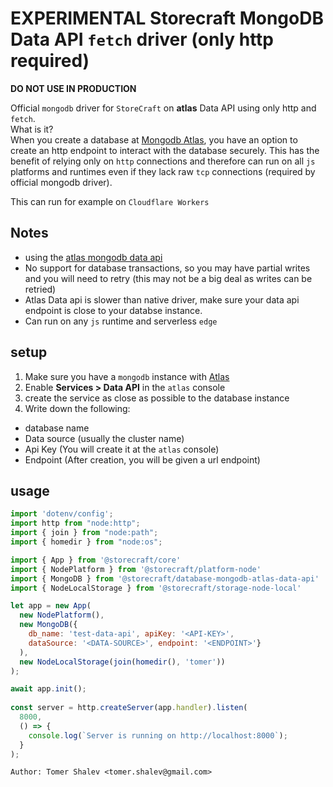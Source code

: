 # **EXPERIMENTAL** Storecraft MongoDB Data API `fetch` driver (only http required)

**DO NOT USE IN PRODUCTION**

Official `mongodb` driver for `StoreCraft` on **atlas** Data API using only http and `fetch`.  
What is it?  
When you create a database at [Mongodb Atlas](https://www.mongodb.com/atlas/database), you have
an option to create an http endpoint to interact with the database securely. This has the benefit
of relying only on `http` connections and therefore can run on all `js` platforms and runtimes even
if they lack raw `tcp` connections (required by official mongodb driver).  

This can run for example on `Cloudflare Workers`


## Notes
- using the [atlas mongodb data api](https://www.mongodb.com/docs/atlas/app-services/data-api/openapi/)
- No support for database transactions, so you may have partial writes and you will
need to retry (this may not be a big deal as writes can be retried)
- Atlas Data api is slower than native driver, make sure your data api endpoint is close to your databse
instance.
- Can run on any `js` runtime and serverless `edge`

## setup
1. Make sure you have a `mongodb` instance with [Atlas](https://www.mongodb.com/atlas/database)
2. Enable **Services > Data API** in the `atlas` console
3. create the service as close as possible to the database instance
4. Write down the following:
  - database name
  - Data source (usually the cluster name)
  - Api Key (You will create it at the `atlas` console)
  - Endpoint (After creation, you will be given a url endpoint)

## usage

```js
import 'dotenv/config';
import http from "node:http";
import { join } from "node:path";
import { homedir } from "node:os";

import { App } from '@storecraft/core'
import { NodePlatform } from '@storecraft/platform-node'
import { MongoDB } from '@storecraft/database-mongodb-atlas-data-api'
import { NodeLocalStorage } from '@storecraft/storage-node-local'

let app = new App(
  new NodePlatform(),
  new MongoDB({ 
    db_name: 'test-data-api', apiKey: '<API-KEY>', 
    dataSource: '<DATA-SOURCE>', endpoint: '<ENDPOINT>'}
  ),
  new NodeLocalStorage(join(homedir(), 'tomer'))
);

await app.init();
 
const server = http.createServer(app.handler).listen(
  8000,
  () => {
    console.log(`Server is running on http://localhost:8000`);
  }
); 

```

```text
Author: Tomer Shalev <tomer.shalev@gmail.com>
```